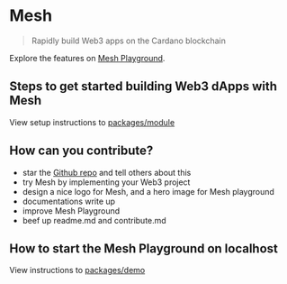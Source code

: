 # Mesh

> Rapidly build Web3 apps on the Cardano blockchain

Explore the features on [Mesh Playground](https://mesh.martify.io/).

## Steps to get started building Web3 dApps with Mesh

View setup instructions to [packages/module](https://github.com/MartifyLabs/mesh/tree/main/packages/module)

## How can you contribute?
- star the [Github repo](https://github.com/MartifyLabs/mesh) and tell others about this
- try Mesh by implementing your Web3 project
- design a nice logo for Mesh, and a hero image for Mesh playground
- documentations write up
- improve Mesh Playground
- beef up readme.md and contribute.md

## How to start the Mesh Playground on localhost

View instructions to [packages/demo](https://github.com/MartifyLabs/mesh/tree/main/packages/demo)
